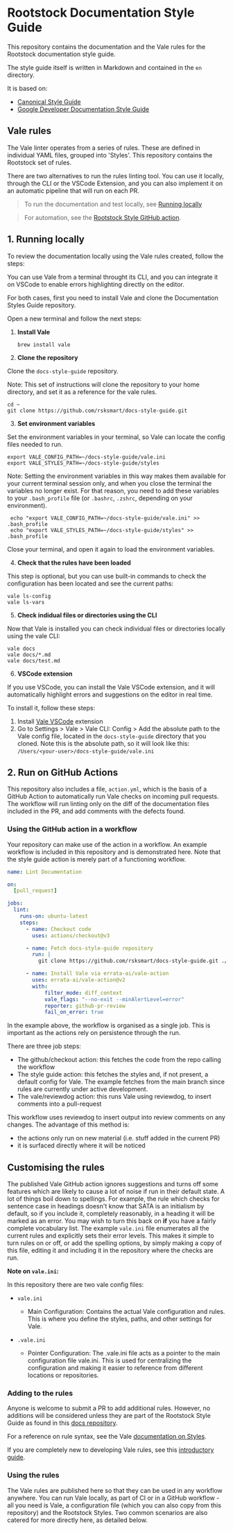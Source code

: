 # Rootstock Documentation Style Guide

This repository contains the documentation and the Vale rules for the Rootstock documentation style guide.

The style guide itself is written in Markdown and contained in the `en` directory.

It is based on:
- [Canonical Style Guide](https://github.com/canonical/praecepta)
- [Google Developer Documentation Style Guide](https://developers.google.com/style)

## Vale rules

The Vale linter operates from a series of rules. These are defined in individual YAML files, grouped into 'Styles'.
This repository contains the Rootstock set of rules. 

There are two alternatives to run the rules linting tool.
You can use it locally, through the CLI or the VSCode Extension, and you can also implement it on an automatic pipeline that will run on each PR.

> To run the documentation and test locally, see [Running locally](#running-locally)

> For automation, see the [Rootstock Style GitHub action](#the-rootstock-style-github-action).

## 1. Running locally
To review the documentation locally using the Vale rules created, follow the steps:

You can use Vale from a terminal throught its CLI, and you can integrate it on VSCode to enable errors highlighting directly on the editor.

For both cases, first you need to install Vale and clone the Documentation Styles Guide repository.

Open a new terminal and follow the next steps:

1. **Install Vale**

    ```shell
    brew install vale
    ```

2. **Clone the repository**

Clone the `docs-style-guide` repository. 

Note: This set of instructions will clone the repository to your home directory, and set it as a reference for the vale rules.


   ```shell
   cd ~
   git clone https://github.com/rsksmart/docs-style-guide.git
   ```

3. **Set environment variables**

Set the environment variables in your terminal, so Vale can locate the config files needed to run.

   ```shell
   export VALE_CONFIG_PATH=~/docs-style-guide/vale.ini
   export VALE_STYLES_PATH=~/docs-style-guide/styles
   ```

Note: Setting the environment variables in this way makes them available for your current terminal session only, and when you close the terminal the variables no longer exist. For that reason, you need to add these variables to your `.bash_profile` file (or `.bashrc`, `.zshrc`, depending on your environment).

   ```shell
    echo "export VALE_CONFIG_PATH=~/docs-style-guide/vale.ini" >> .bash_profile
    echo "export VALE_STYLES_PATH=~/docs-style-guide/styles" >> .bash_profile
   ```

Close your terminal, and open it again to load the environment variables.

4. **Check that the rules have been loaded**

This step is optional, but you can use built-in commands to check the configuration has been located and see the current paths:

```shell
vale ls-config
vale ls-vars
```

5. **Check indidual files or directories using the CLI**

Now that Vale is installed you can check individual files or directories locally using the vale CLI:

```shell
vale docs
vale docs/*.md
vale docs/test.md
```

6. **VSCode extension**

If you use VSCode, you can install the Vale VSCode extension, and it will automatically highlight errors and suggestions on the editor in real time.

To install it, follow these steps:

1. Install  [Vale VSCode](https://marketplace.visualstudio.com/items?itemName=chrischinchilla.vale-vscode) extension
2. Go to Settings > Vale > Vale CLI: Config > Add the absolute path to the Vale config file, located in the `docs-style-guide` directory that you cloned. Note this is the absolute path, so it will look like this: `/Users/<your-user>/docs-style-guide/vale.ini`



## 2. Run on GitHub Actions

This repository also includes a file, `action.yml`, which is the basis of a GitHub Action to automatically run Vale checks on incoming pull requests. The workflow will run linting only on the diff of the documentation files included in the PR, and add comments with the defects found.

### Using the GitHub action in a workflow

Your repository can make use of the action in a workflow. An example workflow is included in this repository and is demonstrated here. Note that the style guide action is merely part of a functioning workflow.

```yaml
name: Lint Documentation

on:
  [pull_request]

jobs:
  lint:
    runs-on: ubuntu-latest
    steps:
      - name: Checkout code
        uses: actions/checkout@v3

      - name: Fetch docs-style-guide repository
        run: |
          git clone https://github.com/rsksmart/docs-style-guide.git ./docs-style-guide

      - name: Install Vale via errata-ai/vale-action
        uses: errata-ai/vale-action@v2
        with:
            filter_mode: diff_context
            vale_flags: "--no-exit --minAlertLevel=error"
            reporter: github-pr-review
            fail_on_error: true
```

In the example above, the workflow is organised as a single job. This is important as the actions rely on persistence through the run.

There are three job steps:

 - The github/checkout action: this fetches the code from the repo calling the workflow
 - The style guide action: this fetches the styles and, if not present, a default config for Vale. The example fetches from the main branch since rules are currently under active development.
 - The vale/reviewdog action: this runs Vale using reviewdog, to insert comments into a pull-request

 This workflow uses reviewdog to insert output into review comments on any changes. The advantage of this method is:

  - the actions only run on new material (i.e. stuff added in the current PR)
  - it is surfaced directly where it will be noticed

[Vale styles]: https://vale.sh/docs/topics/styles/

## Customising the rules

The published Vale GitHub action ignores suggestions and turns off some features which are likely to cause a lot of noise if run in their default state. A lot of things boil down to spellings. For example, the rule which checks for sentence case in headings doesn't know that SATA is an initialism by default, so if you include it, completely reasonably, in a heading it will be marked as an error. You may wish to turn this back on **if** you have a fairly complete vocabulary list.
The example `vale.ini` file enumerates all the current rules and explicitly sets their error levels. This makes it simple to turn rules on or off, or add the spelling options, by simply making a copy of this file, editing it and including it in the repository where the checks are run. 

**Note on `vale.ini`:**

In this repository there are two vale config files:

- `vale.ini`
  - Main Configuration: Contains the actual Vale configuration and rules. This is where you define the styles, paths, and other settings for Vale.


- `.vale.ini`
  - Pointer Configuration: The .vale.ini file acts as a pointer to the main configuration file vale.ini. This is used for centralizing the configuration and making it easier to reference from different locations or repositories. 


### Adding to the rules

Anyone is welcome to submit a PR to add additional rules. However, no additions will be considered unless they are part of the Rootstock Style Guide as found in this [docs repository](https://github.com/rsksmart/devportal/blob/main/STYLE-GUIDE.md).

For a reference on rule syntax, see the Vale [documentation on Styles][Vale styles].

If you are completely new to developing Vale rules, see this [introductory guide](https://github.com/canonical/praecepta/blob/8c7fee862b2258c692439ef430198e393bdc30c4/getting-started.md). 

### Using the rules

The Vale rules are published here so that they can be used in any workflow anywhere. You can run Vale locally, as part of CI or in a GitHub workflow - all you need is Vale, a configuration file (which you can also copy from this repository) and the Rootstock Styles. Two common scenarios are also catered for more directly here, as detailed below.
